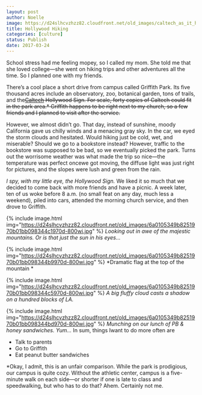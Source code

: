 ```yaml
---
layout: post
author: Noelle
image: https://d24slhcvzhzz82.cloudfront.net/old_images/caltech_as_it_happens/6a0105349b8251970b01bb0985c662970d.jpg
title: Hollywood Hiking
categories: [culture]
status: Publish
date: 2017-03-24
---
```


School stress had me feeling mopey, so I called my mom. She told me that she loved college—she went on hiking trips and other adventures all the time. So I planned one with my friends.

There’s a cool place a short drive from campus called Griffith Park. Its five thousand acres include an observatory, zoo, botanical garden, tons of trails, and the<span style="text-decoration: line-through;"><a href="https://content.time.com/time/specials/packages/article/0,28804,1839579_1839578_1839531,00.html">Caltech</a> Hollywood Sign. For scale, forty copies of Caltech could fit in the park area.* Griffith happens to be right next to my church, so a few friends and I planned to visit after the service.

However, we almost didn’t go. That day, instead of sunshine, moody California gave us chilly winds and a menacing gray sky. In the car, we eyed the storm clouds and hesitated. Would hiking just be cold, wet, and miserable? Should we go to a bookstore instead? However, traffic to the bookstore was supposed to be bad, so we eventually picked the park. Turns out the worrisome weather was what made the trip so nice—the temperature was perfect oncewe got moving, the diffuse light was just right for pictures, and the slopes were lush and green from the rain.

*I spy, with my little eye, the Hollywood Sign.*
We liked it so much that we decided to come back with more friends and have a picnic. A week later, ten of us woke before 8 a.m. (no small feat on any day, much less a weekend), piled into cars, attended the morning church service, and then drove to Griffith.


{% include image.html img="https://d24slhcvzhzz82.cloudfront.net/old_images/6a0105349b8251970b01bb098344c1970d-800wi.jpg" %}
*Looking out in awe of the majestic mountains. Or is that just the sun in his eyes…*


{% include image.html img="https://d24slhcvzhzz82.cloudfront.net/old_images/6a0105349b8251970b01bb098344b9970d-800wi.jpg" %}
*Dramatic flag at the top of the mountain *


{% include image.html img="https://d24slhcvzhzz82.cloudfront.net/old_images/6a0105349b8251970b01bb098344c5970d-800wi.jpg" %}
*A big fluffy cloud casts a shadow on a hundred blocks of LA.*


{% include image.html img="https://d24slhcvzhzz82.cloudfront.net/old_images/6a0105349b8251970b01bb098344bd970d-800wi.jpg" %}
*Munching on our lunch of PB &amp; honey sandwiches. Yum…*
In sum, things Iwant to do more often are

- Talk to parents
- Go to Griffith
- Eat peanut butter sandwiches

*Okay, I admit, this is an unfair comparison. While the park is prodigious, our campus is quite cozy. Without the athletic center, campus is a five-minute walk on each side—or shorter if one is late to class and speedwalking, but who has to do that? Ahem. Certainly not me.

